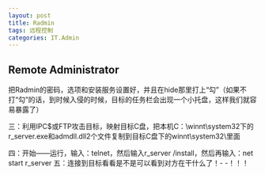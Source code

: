 ```yaml
---
layout: post
title: Radmin  
tags: 远程控制
categories: IT.Admin
---
```





## Remote Administrator

把Radmin的密码，选项和安装服务设置好，并且在hide那里打上“勾”（如果不打“勾”的话，到时候入侵的时候，目标的任务栏会出现一个小托盘，这样我们就容易暴露了）

三：利用IPC$或FTP攻击目标，映射目标C盘，把本机C：\winnt\system32下的r\_server.exe和admdll.dll2个文件复制到目标C盘下的winnt\system32\里面 

四：开始——运行，输入：telnet，然后输入r\_server /install，然后再输入：net start r\_server 五：连接到目标看看是不是可以看到对方在干什么了！- -！！！